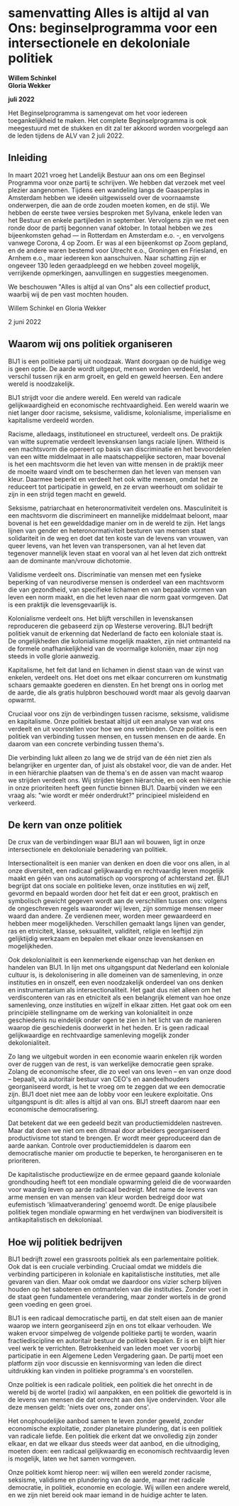 # <emph>samenvatting</emp> Alles is altijd al van Ons: beginselprogramma voor een intersectionele en dekoloniale politiek

**Willem Schinkel<br/>Gloria Wekker**

**juli 2022**

Het Beginselprogramma is samengevat om het voor iedereen toegankelijkheid te maken.
Het complete Beginselprogramma is ook meegestuurd met de stukken en dit zal
ter akkoord worden voorgelegd aan de leden tijdens de ALV van 2 juli 2022.

## Inleiding

In maart 2021 vroeg het Landelijk Bestuur aan ons om
een Beginsel Programma voor onze partij te schrijven.
We hebben dat verzoek met veel plezier aangenomen.
Tijdens een wandeling langs de Gaasperplas in Amsterdam
hebben we ideeën uitgewisseld over de voornaamste onderwerpen,
die aan de orde zouden moeten komen, en de stijl.
We hebben de eerste twee versies besproken met Sylvana,
enkele leden van het Bestuur en enkele partijleden in september.
Vervolgens zijn we met een ronde door de partij begonnen vanaf oktober.
In totaal hebben we zes bijeenkomsten gehad — in Rotterdam en Amsterdam e.o. -,
en vervolgens vanwege Corona, 4 op Zoom.
Er was al een bijeenkomst op Zoom gepland,
en de andere waren bestemd voor
Utrecht e.o., Groningen en Friesland, en Arnhem e.o.,
maar iedereen kon aanschuiven.
Naar schatting zijn er ongeveer 130 leden geraadpleegd
en we hebben zoveel mogelijk, verrijkende opmerkingen,
aanvullingen en suggesties meegenomen.

We beschouwen "Alles is altijd al van Ons" als een collectief product,
waarbij wij de pen vast mochten houden.

Willem Schinkel en Gloria Wekker

2 juni 2022

## Waarom wij ons politiek organiseren

<emph>
BIJ1 is een politieke partij uit noodzaak.
</emph>
Want doorgaan op de huidige weg is geen optie.
De aarde wordt uitgeput, mensen worden verdeeld,
het verschil tussen rijk en arm groeit,
en geld en geweld heersen.
Een andere wereld is noodzakelijk.

BIJ1 strijdt voor die andere wereld.
Een wereld van radicale gelijkwaardigheid en economische rechtvaardigheid.
Een wereld waarin we niet langer door racisme, seksisme, validisme,
kolonialisme, imperialisme en kapitalisme verdeeld worden.

<emph>Racisme, alledaags, institutioneel en structureel,</emph> verdeelt ons.
De praktijk van witte suprematie verdeelt levenskansen langs raciale lijnen.
Witheid is een machtsvorm die opereert op basis van discriminatie
en het bevoordelen van een witte middelmaat in alle maatschappelijke sectoren,
maar bovenal is het een machtsvorm die het leven van witte mensen in de praktijk
meer de moeite waard vindt om te beschermen dan het leven van mensen van kleur.
Daarmee beperkt en verdeelt het ook witte mensen,
omdat het ze reduceert tot participatie in geweld,
en ze ervan weerhoudt om solidair te zijn in een strijd tegen macht en geweld.

<emph>
Seksisme, patriarchaat en heteronormativiteit
</emph>
verdelen ons.
Masculiniteit is een machtsvorm die discrimineert en mannelijke middelmaat beloont,
maar bovenal is het een gewelddadige manier om in de wereld te zijn.
Het langs lijnen van gender en heteronormativiteit besturen van mensen
staat solidariteit in de weg en doet dat ten koste van de levens
van vrouwen, van queer levens, van het leven van transpersonen,
van al het leven dat tegenover mannelijk leven staat
en vooral van al het leven dat zich onttrekt aan de dominante man/vrouw dichotomie.

<emph>Validisme</emph> verdeelt ons.
Discriminatie van mensen met een fysieke beperking of van neurodiverse mensen
is onderdeel van een machtsvorm die van gezondheid,
van specifieke lichamen en van bepaalde vormen van leven een norm maakt,
en die het leven naar die norm gaat vormgeven.
Dat is een praktijk die levensgevaarlijk is.

<emph>Kolonialisme</emph> verdeelt ons.
Het blijft verschillen in levenskansen reproduceren die gebaseerd zijn op Westerse verovering.
BIJ1 bedrijft politiek vanuit de erkenning dat Nederland de facto een koloniale staat is.
De ongelijkheden die kolonialisme mogelijk maakten,
zijn niet ontmanteld na de formele onafhankelijkheid van de voormalige koloniën,
maar zijn nog steeds in volle glorie aanwezig.

<emph>Kapitalisme,</emph> het feit dat land en lichamen
in dienst staan van de winst van enkelen, verdeelt ons.
Het doet ons met elkaar concurreren om kunstmatig schaars gemaakte goederen en diensten.
En het brengt ons in oorlog met de aarde,
die als gratis hulpbron beschouwd wordt maar als gevolg daarvan opwarmt.

Cruciaal voor ons zijn de verbindingen tussen racisme,
seksisme, validisme en kapitalisme.
Onze politiek bestaat altijd uit een analyse van wat ons verdeelt
en uit voorstellen voor hoe we ons verbinden.
Onze politiek is een politiek van verbinding tussen mensen,
en tussen mensen en de aarde.
En daarom van een concrete verbinding tussen thema's.

Die verbinding lukt alleen zo lang we de strijd van de één
niet zien als belangrijker en urgenter dan,
of juist als obstakel voor, die van de ander.
Het in een hiërarchie plaatsen van de thema's
en de assen van macht waarop we strijden verdeelt ons.
Wij strijden tégen hiërarchie, en ook
een hiërarchie in onze prioriteiten heeft geen functie binnen BIJ1.
Daarbij vinden we een vraag als:
"wie wordt er méér onderdrukt?"
principieel misleidend en verkeerd.

## De kern van onze politiek

De crux van de verbindingen waar BIJ1 aan wil bouwen,
ligt in onze <emph>intersectionele en dekoloniale</emph> benadering van politiek.

Intersectionaliteit is een manier van denken en doen die voor ons allen,
in al onze diversiteit,
een radicaal gelijkwaardig en rechtvaardig leven mogelijk maakt
en géén van ons automatisch op voorsprong of achterstand zet.
BIJ1 begrijpt dat ons sociale en politieke leven, onze instituties en wij zelf,
gevormd en bepaald worden door
het feit
dat er een groot, praktisch en symbolisch gewicht gegeven wordt aan de verschillen tussen ons:
volgens de ongeschreven regels waaronder wij leven,
zijn sommige mensen meer waard dan andere.
Ze verdienen meer, worden meer gewaardeerd en hebben meer mogelijkheden.
Verschillen gemaakt langs lijnen van
gender, ras en etniciteit, klasse, seksualiteit, validiteit, religie en leeftijd
zijn gelijktijdig werkzaam en bepalen met elkaar onze levenskansen en mogelijkheden.

Ook dekolonialiteit is een kenmerkende eigenschap van het denken en handelen van BIJ1.
In lijn met ons uitgangspunt dat Nederland een koloniale cultuur is,
is dekolonisering in alle domeinen van de samenleving,
in onze instituties en in onszelf,
een even noodzakelijk onderdeel van ons denken en instrumentarium als intersectionaliteit.
Het gaat dus niet alleen om het verdisconteren van ras en etniciteit
als een belangrijk element van hoe onze samenleving,
onze instituties en wijzelf in elkaar zitten.
Het gaat ook om een principiële stellingname om de werking
van kolonialiteit in onze geschiedenis nu eindelijk onder ogen te zien
in het licht van de manieren waarop die geschiedenis doorwerkt in het heden.
Er is geen radicaal gelijkwaardige en rechtvaardige samenleving mogelijk zonder dekolonialiteit.

Zo lang we uitgebuit worden in een economie
waarin enkelen rijk worden over de ruggen van de rest,
is van werkelijke democratie geen sprake.
Zolang de economische sfeer,
die zo veel van ons leven – en van onze dood – bepaalt,
via autoritair bestuur van CEO's en aandeelhouders georganiseerd wordt,
is het te vroeg om te zeggen dat we een democratie zijn.
BIJ1 doet niet mee aan de lobby voor een leukere exploitatie.
Ons uitgangspunt is dit: alles is altijd al van ons.
BIJ1 streeft daarom naar een economische democratisering.

Dat betekent dat we een gedeeld bezit van productiemiddelen nastreven.
Maar dat doen we niet om een ditmaal door arbeiders georganiseerd productivisme tot stand te brengen.
Er wordt meer geproduceerd dan de aarde aankan.
Controle over productiemiddelen is daarom
een democratische manier om productie te beperken, te herorganiseren en te prioriteren.

De kapitalistische productiewijze en de ermee gepaard gaande koloniale grondhouding
heeft tot een mondiale opwarming geleid
die de voorwaarden voor waardig leven op aarde radicaal bedreigt.
Met name de levens van arme mensen en van mensen van kleur worden bedreigd
door wat eufemistisch 'klimaatverandering' genoemd wordt.
De enige plausibele politiek tegen mondiale opwarming
en het verdwijnen van biodiversiteit
is antikapitalistisch en dekoloniaal.

## Hoe wij politiek bedrijven

BIJ1 bedrijft zowel een grassroots politiek als een parlementaire politiek.
Ook dat is een cruciale verbinding.
Cruciaal omdat we middels die verbinding participeren in koloniale en kapitalistische instituties,
met alle gevaren van dien. Maar ook omdat we daardoor
ons vizier scherp blijven houden op het saboteren en ontmantelen van die instituties.
Zonder voet in de staat geen fundamentele verandering,
maar zonder wortels in de grond geen voeding en geen groei.

<emph>
BIJ1 is een radicaal democratische partij,
</emph>
en dat stelt eisen aan de manier waarop we intern georganiseerd zijn en ons tot elkaar verhouden.
We waken ervoor simpelweg de volgende politieke partij te worden,
waarin fractiediscipline en autoritair bestuur de politiek bepalen.
Er is en blijft hier veel werk te verrichten.
Betrokkenheid van leden moet ver voorbij participatie in een Algemene Leden Vergadering gaan.
De partij moet een platform zijn voor discussie en kennisvorming van leden
die direct uitdrukking kan vinden in politieke programma's en voorstellen.

Onze politiek is een radicale politiek,
een politiek die het onrecht in de wereld bij de wortel (radix) wil aanpakken,
en een politiek die geworteld is in de levens van mensen die dat onrecht aan den lijve ondervinden.
Voor alle deze mensen geldt: 'niets over ons, zonder ons'.

Het onophoudelijke aanbod samen te leven zonder geweld,
zonder economische exploitatie, zonder planetaire plundering,
dat is
<emph>een politiek van radicale liefde.</emph>
Een politiek die erkent dat we onvolledig zijn zonder elkaar,
en dat we elkaar dus steeds weer dat aanbod,
en die uitnodiging, moeten doen:
een radicaal gelijkwaardig en economisch rechtvaardig leven is mogelijk,
laten we het samen vormgeven.

Onze politiek komt hierop neer:
wij willen een wereld zonder racisme, seksisme, validisme en plundering van de aarde,
maar met radicale democratie, in politiek, economie en ecologie.
<emph>
Wij willen een andere wereld, en we zijn niet bereid
ook maar iemand in de huidige achter te laten.
</emph>
